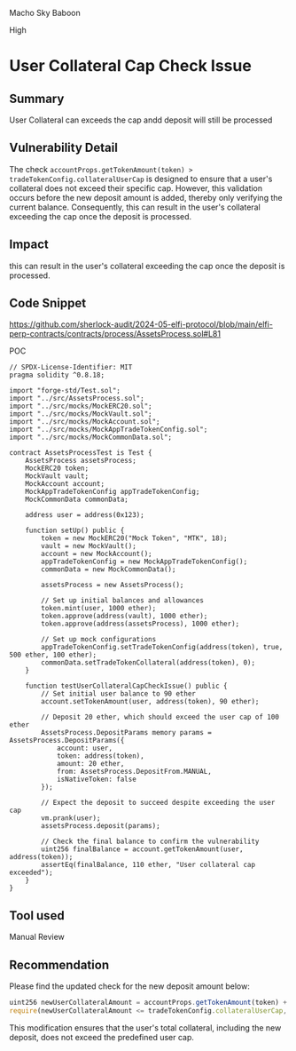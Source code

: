 Macho Sky Baboon

High

# User Collateral Cap Check Issue

## Summary
   
User Collateral can  exceeds the cap andd deposit will still be processed
## Vulnerability Detail

The check `accountProps.getTokenAmount(token) > tradeTokenConfig.collateralUserCap` is designed to ensure that a user's collateral does not exceed their specific cap. However, this validation occurs before the new deposit amount is added, thereby only verifying the current balance. Consequently, this can result in the user's collateral exceeding the cap once the deposit is processed.

## Impact

this can result in the user's collateral exceeding the cap once the deposit is processed.

## Code Snippet
https://github.com/sherlock-audit/2024-05-elfi-protocol/blob/main/elfi-perp-contracts/contracts/process/AssetsProcess.sol#L81

POC

```solidity
// SPDX-License-Identifier: MIT
pragma solidity ^0.8.18;

import "forge-std/Test.sol";
import "../src/AssetsProcess.sol";
import "../src/mocks/MockERC20.sol";
import "../src/mocks/MockVault.sol";
import "../src/mocks/MockAccount.sol";
import "../src/mocks/MockAppTradeTokenConfig.sol";
import "../src/mocks/MockCommonData.sol";

contract AssetsProcessTest is Test {
    AssetsProcess assetsProcess;
    MockERC20 token;
    MockVault vault;
    MockAccount account;
    MockAppTradeTokenConfig appTradeTokenConfig;
    MockCommonData commonData;

    address user = address(0x123);

    function setUp() public {
        token = new MockERC20("Mock Token", "MTK", 18);
        vault = new MockVault();
        account = new MockAccount();
        appTradeTokenConfig = new MockAppTradeTokenConfig();
        commonData = new MockCommonData();

        assetsProcess = new AssetsProcess();

        // Set up initial balances and allowances
        token.mint(user, 1000 ether);
        token.approve(address(vault), 1000 ether);
        token.approve(address(assetsProcess), 1000 ether);

        // Set up mock configurations
        appTradeTokenConfig.setTradeTokenConfig(address(token), true, 500 ether, 100 ether);
        commonData.setTradeTokenCollateral(address(token), 0);
    }

    function testUserCollateralCapCheckIssue() public {
        // Set initial user balance to 90 ether
        account.setTokenAmount(user, address(token), 90 ether);

        // Deposit 20 ether, which should exceed the user cap of 100 ether
        AssetsProcess.DepositParams memory params = AssetsProcess.DepositParams({
            account: user,
            token: address(token),
            amount: 20 ether,
            from: AssetsProcess.DepositFrom.MANUAL,
            isNativeToken: false
        });

        // Expect the deposit to succeed despite exceeding the user cap
        vm.prank(user);
        assetsProcess.deposit(params);

        // Check the final balance to confirm the vulnerability
        uint256 finalBalance = account.getTokenAmount(user, address(token));
        assertEq(finalBalance, 110 ether, "User collateral cap exceeded");
    }
}
```
## Tool used

Manual Review

## Recommendation
Please find the updated check for the new deposit amount below:

```js
uint256 newUserCollateralAmount = accountProps.getTokenAmount(token) + params.amount;
require(newUserCollateralAmount <= tradeTokenConfig.collateralUserCap, "CollateralUserCapOverflow");
```

This modification ensures that the user's total collateral, including the new deposit, does not exceed the predefined user cap.
